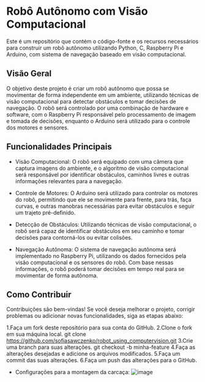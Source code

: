 # Robô Autônomo com Visão Computacional

Este é um repositório que contém o código-fonte e os recursos necessários para construir um robô autônomo utilizando Python, C, Raspberry Pi e Arduino, com sistema de navegação baseado em visão computacional.

## Visão Geral
O objetivo deste projeto é criar um robô autônomo que possa se movimentar de forma independente em um ambiente, utilizando técnicas de visão computacional para detectar obstáculos e tomar decisões de navegação. O robô será controlado por uma combinação de hardware e software, com o Raspberry Pi responsável pelo processamento de imagem e tomada de decisões, enquanto o Arduino será utilizado para o controle dos motores e sensores.

## Funcionalidades Principais
- Visão Computacional: O robô será equipado com uma câmera que captura imagens do ambiente, e o algoritmo de visão computacional será responsável por identificar obstáculos, caminhos livres e outras informações relevantes para a navegação.

- Controle de Motores: O Arduino será utilizado para controlar os motores do robô, permitindo que ele se movimente para frente, para trás, faça curvas, e outras manobras necessárias para evitar obstáculos e seguir um trajeto pré-definido.

- Detecção de Obstáculos: Utilizando técnicas de visão computacional, o robô será capaz de identificar obstáculos em seu caminho e tomar decisões para contorná-los ou evitar colisões.

- Navegação Autônoma: O sistema de navegação autônoma será implementado no Raspberry Pi, utilizando os dados fornecidos pela visão computacional e os sensores do robô. Com base nessas informações, o robô poderá tomar decisões em tempo real para se movimentar de forma autônoma.

## Como Contribuir
Contribuições são bem-vindas! Se você deseja melhorar o projeto, corrigir problemas ou adicionar novas funcionalidades, siga as etapas abaixo:

1.Faça um fork deste repositório para sua conta do GitHub.
2.Clone o fork em sua máquina local.
git clone https://github.com/sofiasawczenko/robot_using_computervision.git
3.Crie uma branch para suas alterações.
git checkout -b minha-feature
4.Faça as alterações desejadas e adicione os arquivos modificados.
5.Faça um commit das suas alterações.
6.Faça um push das alterações para o GitHub.

- Configurações para a montagem da carcaça:
![image](https://user-images.githubusercontent.com/102625995/213512193-e9fb21fe-8b2e-4cc8-a5c1-bce0abad373d.png)
